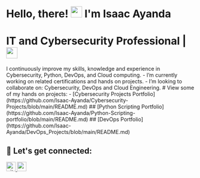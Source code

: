 <h1>Hello, there!  <img src="https://raw.githubusercontent.com/MartinHeinz/MartinHeinz/master/wave.gif" width="30"> I'm Isaac Ayanda</h1>

<h1>IT and Cybersecurity Professional | <img src="https://media.giphy.com/media/WUlplcMpOCEmTGBtBW/giphy.gif" width="30"> </h1>
I continuously improve my skills, knowledge and experience in Cybersecurity, Python, DevOps, and Cloud computing.
- I’m currently working on related certifications and hands on projects.
- I’m looking to collaborate on: Cybersecurity, DevOps and Cloud Engineering.
# View some of my hands on projects:
- [Cybersecurity Projects Portfolio](https://github.com/Isaac-Ayanda/Cybersecurity-Projects/blob/main/README.md) 
## [Python Scripting Portfolio](https://github.com/Isaac-Ayanda/Python-Scripting-portfolio/blob/main/README.md)
## [DevOps Portfolio](https://github.com/Isaac-Ayanda/DevOps_Projects/blob/main/README.md)

<!-- <img src="https://user-images.githubusercontent.com/64049432/203648913-38af64b1-2761-4a04-919d-aeb567935a47.gif" border-radius="5px" width="95%" height="600px"> -->

## 🤝 Let's get connected:

<p align="left">
 <a href="https://github.com/Isaac-Ayanda" target="_blank">
<img src=https://img.shields.io/badge/github-%2324292e.svg?&style=for-the-badge&logo=github&logoColor=white alt=github" height=25/>
  <a href="https://www.linkedin.com/in/isaacayanda/"><img src="https://img.shields.io/badge/linkedin-%230077B5.svg?&style=for-the-badge&logo=linkedin&logoColor=white" height=25> </a>

</p>


